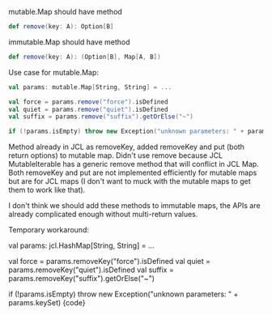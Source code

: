 mutable.Map should have method

```scala
def remove(key: A): Option[B]
```

immutable.Map should have method

```scala
def remove(key: A): (Option[B], Map[A, B])
```

Use case for mutable.Map:

```scala
val params: mutable.Map[String, String] = ...

val force = params.remove("force").isDefined
val quiet = params.remove("quiet").isDefined
val suffix = params.remove("suffix").getOrElse("~")

if (!params.isEmpty) throw new Exception("unknown parameters: " + params.keySet)
```
Method already in JCL as removeKey, added removeKey and put (both return options) to mutable map. Didn't use remove because JCL MutableIterable has a generic remove method that will conflict in JCL Map. Both removeKey and put are not implemented efficiently for mutable maps but are for JCL maps (I don't want to muck with the mutable maps to get them to work like that).

I don't think we should add these methods to immutable maps, the APIs are already complicated enough without multi-return values.

Temporary workaround:


 val params: jcl.HashMap[String, String] = ...

 val force = params.removeKey("force").isDefined
 val quiet = params.removeKey("quiet").isDefined
 val suffix = params.removeKey("suffix").getOrElse("~")

 if (!params.isEmpty) throw new Exception("unknown parameters: " +
 params.keySet)
{code}
